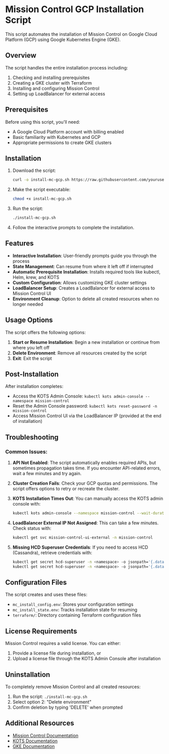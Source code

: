 # Mission Control GCP Installation Script

This script automates the installation of Mission Control on Google Cloud Platform (GCP) using Google Kubernetes Engine (GKE).

## Overview

The script handles the entire installation process including:

1. Checking and installing prerequisites
2. Creating a GKE cluster with Terraform
3. Installing and configuring Mission Control
4. Setting up LoadBalancer for external access

## Prerequisites

Before using this script, you'll need:

- A Google Cloud Platform account with billing enabled
- Basic familiarity with Kubernetes and GCP
- Appropriate permissions to create GKE clusters

## Installation

1. Download the script:
   ```bash
   curl -o install-mc-gcp.sh https://raw.githubusercontent.com/yourusername/mc-gcp-installer/main/install-mc-gcp.sh
   ```

2. Make the script executable:
   ```bash
   chmod +x install-mc-gcp.sh
   ```

3. Run the script:
   ```bash
   ./install-mc-gcp.sh
   ```

4. Follow the interactive prompts to complete the installation.

## Features

- **Interactive Installation**: User-friendly prompts guide you through the process
- **State Management**: Can resume from where it left off if interrupted
- **Automatic Prerequisite Installation**: Installs required tools like kubectl, Helm, krew, and KOTS
- **Custom Configuration**: Allows customizing GKE cluster settings
- **LoadBalancer Setup**: Creates a LoadBalancer for external access to Mission Control UI
- **Environment Cleanup**: Option to delete all created resources when no longer needed

## Usage Options

The script offers the following options:

1. **Start or Resume Installation**: Begin a new installation or continue from where you left off
2. **Delete Environment**: Remove all resources created by the script
3. **Exit**: Exit the script

## Post-Installation

After installation completes:

- Access the KOTS Admin Console: `kubectl kots admin-console --namespace mission-control`
- Reset the Admin Console password: `kubectl kots reset-password -n mission-control`
- Access Mission Control UI via the LoadBalancer IP (provided at the end of installation)

## Troubleshooting

### Common Issues:

1. **API Not Enabled**: The script automatically enables required APIs, but sometimes propagation takes time. If you encounter API-related errors, wait a few minutes and try again.

2. **Cluster Creation Fails**: Check your GCP quotas and permissions. The script offers options to retry or recreate the cluster.

3. **KOTS Installation Times Out**: You can manually access the KOTS admin console with:
   ```bash
   kubectl kots admin-console --namespace mission-control --wait-duration 10m
   ```

4. **LoadBalancer External IP Not Assigned**: This can take a few minutes. Check status with:
   ```bash
   kubectl get svc mission-control-ui-external -n mission-control
   ```

5. **Missing HCD Superuser Credentials**: If you need to access HCD (Cassandra), retrieve credentials with:
   ```bash
   kubectl get secret hcd-superuser -n <namespace> -o jsonpath='{.data.username}' | base64 -d
   kubectl get secret hcd-superuser -n <namespace> -o jsonpath='{.data.password}' | base64 -d
   ```

## Configuration Files

The script creates and uses these files:

- `mc_install_config.env`: Stores your configuration settings
- `mc_install_state.env`: Tracks installation state for resuming
- `terraform/`: Directory containing Terraform configuration files

## License Requirements

Mission Control requires a valid license. You can either:

1. Provide a license file during installation, or
2. Upload a license file through the KOTS Admin Console after installation

## Uninstallation

To completely remove Mission Control and all created resources:

1. Run the script: `./install-mc-gcp.sh`
2. Select option 2: "Delete environment"
3. Confirm deletion by typing 'DELETE' when prompted

## Additional Resources

- [Mission Control Documentation](https://docs.datastax.com/en/mission-control/docs/)
- [KOTS Documentation](https://docs.replicated.com/reference/kots-cli-getting-started)
- [GKE Documentation](https://cloud.google.com/kubernetes-engine/docs)